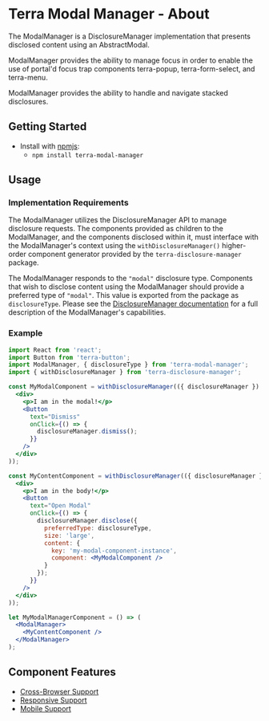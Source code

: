 # Terra Modal Manager - About

The ModalManager is a DisclosureManager implementation that presents disclosed content using an AbstractModal.

ModalManager provides the ability to manage focus in order to enable the use of portal'd focus trap components terra-popup, terra-form-select, and terra-menu.

ModalManager provides the ability to handle and navigate stacked disclosures.

## Getting Started

- Install with [npmjs](https://www.npmjs.com):
  - `npm install terra-modal-manager`

## Usage

### Implementation Requirements

The ModalManager utilizes the DisclosureManager API to manage disclosure requests. The components provided as children to the ModalManager, and the components disclosed within it, must interface with the ModalManager's context using the `withDisclosureManager()` higher-order component generator provided by the `terra-disclosure-manager` package.

The ModalManager responds to the `"modal"` disclosure type. Components that wish to disclose content using the ModalManager should provide a preferred type of `"modal"`. This value is exported from the package as `disclosureType`. Please see the [DisclosureManager documentation](http://engineering.cerner.com/terra-framework/#/site/components/disclosure-manager/index) for a full description of the ModalManager's capabilities.

### Example

```jsx
import React from 'react';
import Button from 'terra-button';
import ModalManager, { disclosureType } from 'terra-modal-manager';
import { withDisclosureManager } from 'terra-disclosure-manager';

const MyModalComponent = withDisclosureManager(({ disclosureManager }) => (
  <div>
    <p>I am in the modal!</p>
    <Button
      text="Dismiss"
      onClick={() => {
        disclosureManager.dismiss();
      }}
    />
  </div>
));

const MyContentComponent = withDisclosureManager(({ disclosureManager }) => (
  <div>
    <p>I am in the body!</p>
    <Button
      text="Open Modal"
      onClick={() => {
        disclosureManager.disclose({
          preferredType: disclosureType,
          size: 'large',
          content: {
            key: 'my-modal-component-instance',
            component: <MyModalComponent />
          }
        });
      }}
    />
  </div>
));

let MyModalManagerComponent = () => (
  <ModalManager>
    <MyContentComponent />
  </ModalManager>
);

```

## Component Features
* [Cross-Browser Support](https://github.com/cerner/terra-ui/blob/master/src/terra-dev-site/contributing/ComponentStandards.e.contributing.md#cross-browser-support)
* [Responsive Support](https://github.com/cerner/terra-ui/blob/master/src/terra-dev-site/contributing/ComponentStandards.e.contributing.md#responsive-support)
* [Mobile Support](https://github.com/cerner/terra-ui/blob/master/src/terra-dev-site/contributing/ComponentStandards.e.contributing.md#mobile-support)

[1]: https://github.com/cerner/terra-core/tree/master/packages/terra-content-container/docs
[2]: https://github.com/cerner/terra-core/tree/master/packages/terra-dialog/docs
